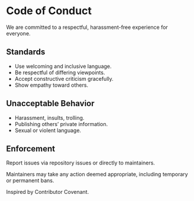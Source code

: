 # Code of Conduct

We are committed to a respectful, harassment-free experience for everyone.

## Standards
- Use welcoming and inclusive language.
- Be respectful of differing viewpoints.
- Accept constructive criticism gracefully.
- Show empathy toward others.

## Unacceptable Behavior
- Harassment, insults, trolling.
- Publishing others’ private information.
- Sexual or violent language.

## Enforcement
Report issues via repository issues or directly to maintainers.

Maintainers may take any action deemed appropriate, including temporary or permanent bans.

Inspired by Contributor Covenant.